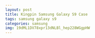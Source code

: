 ```yaml
---
layout: post
title: Kingpin Samsung Galaxy S9 Case
tags: samsung galaxy s9
categories: samsung
img: 19dML1DV78xpr13dNLBl_hep228WGgpHW
---
```

